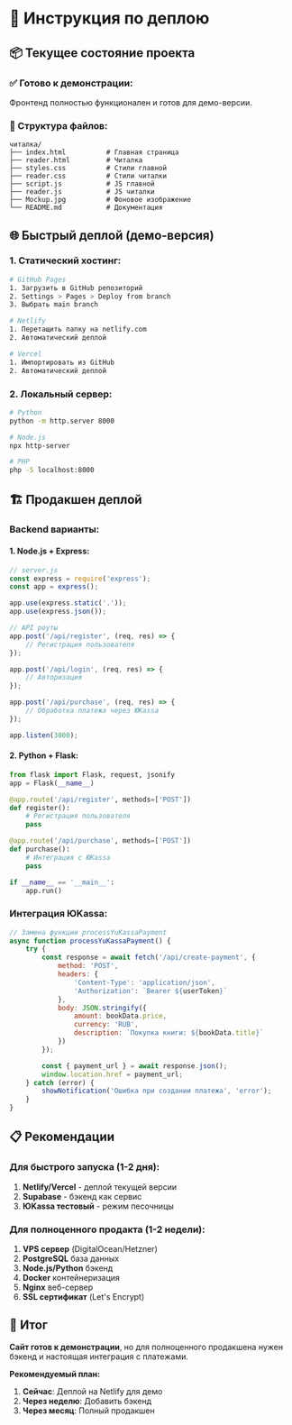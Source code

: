 # 🚀 Инструкция по деплою

## 📦 Текущее состояние проекта

### ✅ Готово к демонстрации:
Фронтенд полностью функционален и готов для демо-версии.

### 🔧 Структура файлов:
```
читалка/
├── index.html          # Главная страница
├── reader.html         # Читалка
├── styles.css          # Стили главной
├── reader.css          # Стили читалки  
├── script.js           # JS главной
├── reader.js           # JS читалки
├── Mockup.jpg          # Фоновое изображение
└── README.md           # Документация
```

## 🌐 Быстрый деплой (демо-версия)

### 1. Статический хостинг:
```bash
# GitHub Pages
1. Загрузить в GitHub репозиторий
2. Settings > Pages > Deploy from branch
3. Выбрать main branch

# Netlify
1. Перетащить папку на netlify.com
2. Автоматический деплой

# Vercel
1. Импортировать из GitHub
2. Автоматический деплой
```

### 2. Локальный сервер:
```bash
# Python
python -m http.server 8000

# Node.js
npx http-server

# PHP
php -S localhost:8000
```

## 🏗️ Продакшен деплой

### Backend варианты:

#### 1. Node.js + Express:
```javascript
// server.js
const express = require('express');
const app = express();

app.use(express.static('.'));
app.use(express.json());

// API роуты
app.post('/api/register', (req, res) => {
    // Регистрация пользователя
});

app.post('/api/login', (req, res) => {
    // Авторизация
});

app.post('/api/purchase', (req, res) => {
    // Обработка платежа через ЮKassa
});

app.listen(3000);
```

#### 2. Python + Flask:
```python
from flask import Flask, request, jsonify
app = Flask(__name__)

@app.route('/api/register', methods=['POST'])
def register():
    # Регистрация пользователя
    pass

@app.route('/api/purchase', methods=['POST'])  
def purchase():
    # Интеграция с ЮKassa
    pass

if __name__ == '__main__':
    app.run()
```

### Интеграция ЮKassa:

```javascript
// Замена функции processYuKassaPayment
async function processYuKassaPayment() {
    try {
        const response = await fetch('/api/create-payment', {
            method: 'POST',
            headers: {
                'Content-Type': 'application/json',
                'Authorization': `Bearer ${userToken}`
            },
            body: JSON.stringify({
                amount: bookData.price,
                currency: 'RUB',
                description: `Покупка книги: ${bookData.title}`
            })
        });

        const { payment_url } = await response.json();
        window.location.href = payment_url;
    } catch (error) {
        showNotification('Ошибка при создании платежа', 'error');
    }
}
```

## 📋 Рекомендации

### Для быстрого запуска (1-2 дня):
1. **Netlify/Vercel** - деплой текущей версии
2. **Supabase** - бэкенд как сервис
3. **ЮKassa тестовый** - режим песочницы

### Для полноценного продакта (1-2 недели):
1. **VPS сервер** (DigitalOcean/Hetzner)
2. **PostgreSQL** база данных
3. **Node.js/Python** бэкенд
4. **Docker** контейнеризация
5. **Nginx** веб-сервер
6. **SSL сертификат** (Let's Encrypt)

## 🎯 Итог

**Сайт готов к демонстрации**, но для полноценного продакшена нужен бэкенд и настоящая интеграция с платежами.

**Рекомендуемый план:**
1. **Сейчас**: Деплой на Netlify для демо
2. **Через неделю**: Добавить бэкенд
3. **Через месяц**: Полный продакшен
